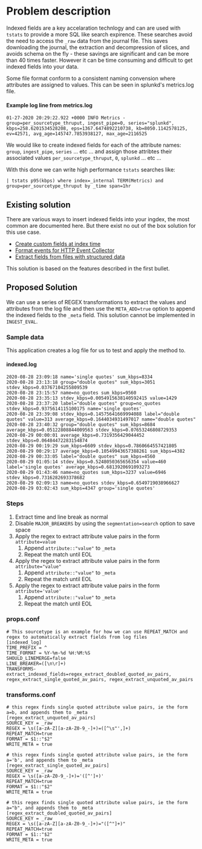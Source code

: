 # Problem description

Indexed fields are a key accelaration technlogy and can are used with `tstats` to provide a more SQL like search expirence. These searches avoid the need to access the `_raw` data from the journal file. This saves downloading the journal, the extraction and decompression of slices, and avoids schema on the fly - these savings are significant and can be more than 40 times faster. However it can be time consuming and difficult to get indexed fields into your data. 

Some file format conform to a consistent naming convension where attributes are assigned to values. This can be seen in splunkd's metrics.log file.

#### Example log line from metrics.log

    01-27-2020 20:29:22.922 +0000 INFO Metrics - group=per_sourcetype_thruput, ingest_pipe=0, series="splunkd", kbps=258.6201534528208, eps=1367.6474892210738, kb=8050.1142578125, ev=42571, avg_age=145747.7853938127, max_age=2116525


We would like to create indexed fields for each of the attribute names: `group`, `ingest_pipe`, `series` ... etc ... and assign those attribtes their associated values `per_sourcetype_thruput`, `0`, `splunkd` ... etc ...

With this done we can write high performance `tstats` searches like:

    | tstats p95(kbps) where index=_internal TERM(Metrics) and group=per_sourcetype_thruput by _time span=1hr


## Existing solution

There are various ways to insert indexed fields into your ingdex, the most common are documented here. But there exist no out of the box solution for this use case.

* [Create custom fields at index time](https://docs.splunk.com/Documentation/Splunk/latest/Data/Configureindex-timefieldextraction)
* [Format events for HTTP Event Collector](https://docs.splunk.com/Documentation/Splunk/latest/Data/FormateventsforHTTPEventCollector)
* [Extract fields from files with structured data](https://docs.splunk.com/Documentation/Splunk/latest/Data/Extractfieldsfromfileswithstructureddata)

This solution is based on the features described in the first bullet.

## Proposed Solution

We can use a series of REGEX transformations to extract the values and attributes from the log file and then use the `META_ADD=true` option to append the indexed fields to the `_meta` field. This solution cannot be implemented in `INGEST_EVAL`.

### Sample data

This application creates a log file for us to test and apply the method to.

#### indexed.log

    2020-08-28 23:09:18 name='single quotes' sum_kbps=8334
    2020-08-28 23:13:18 group="double quotes" sum_kbps=3051 stdev_kbps=0.03767104255809539
    2020-08-28 23:15:57 name=no_quotes sum_kbps=9560
    2020-08-28 23:35:13 stdev_kbps=0.0054915638140592415 value=1429
    2020-08-28 23:37:20 label="double quotes" group=no_quotes stdev_kbps=0.9375614115100175 name='single quotes'
    2020-08-28 23:39:08 stdev_kbps=0.14575641669994088 label="double quotes" value=313 average_kbps=0.1644034931497017 name="double quotes"
    2020-08-28 23:40:32 group="double quotes" sum_kbps=8684 average_kbps=0.05122808844009563 stdev_kbps=0.07653246808729353
    2020-08-29 00:00:01 average_kbps=0.7319356429044452 stdev_kbps=0.06484472283154874
    2020-08-29 00:19:29 sum_kbps=6609 stdev_kbps=0.7860664557421805
    2020-08-29 00:29:17 average_kbps=0.10549943657388261 sum_kbps=4382
    2020-08-29 00:33:05 label="double quotes" sum_kbps=4560
    2020-08-29 01:05:14 stdev_kbps=0.5248050365656354 value=460 label='single quotes' average_kbps=0.6813920691093273
    2020-08-29 01:43:46 name=no_quotes sum_kbps=3237 value=6946 stdev_kbps=0.7316282693378682
    2020-08-29 02:09:13 name=no_quotes stdev_kbps=0.6549719038966627
    2020-08-29 03:02:43 sum_kbps=4347 group='single quotes'

### Steps

1. Extract time and line break as normal
1. Disable `MAJOR_BREAKERS` by using the `segmentation=search` option to save space
1. Apply the regex to extract attribute value pairs in the form `attribute=value`
    1. Append `attribute::"value"` to `_meta`
    1. Repeat the match until EOL
1. Apply the regex to extract attribute value pairs in the form `attribute="value"`
    1. Append `attribute::"value"` to `_meta`
    1. Repeat the match until EOL
1. Apply the regex to extract attribute value pairs in the form `attribute='value'`
    1. Append `attribute::"value"` to `_meta`
    1. Repeat the match until EOL

### props.conf

    # This sourcetype is an example for how we can use REPEAT_MATCH and regex to automatically extract fields from log files
    [indexed_log]
    TIME_PREFIX = ^
    TIME_FORMAT = %Y-%m-%d %H:%M:%S
    SHOULD_LINEMERGE=false
    LINE_BREAKER=([\n\r]+)
    TRANSFORMS-extract_indexed_fields=regex_extract_doubled_quoted_av_pairs, regex_extract_single_quoted_av_pairs, regex_extract_unquoted_av_pairs


### transforms.conf

    # this regex finds single quoted attribute value pairs, ie the form a=b, and appends them to _meta
    [regex_extract_unquoted_av_pairs]
    SOURCE_KEY = _raw
    REGEX = \s([a-zA-Z][a-zA-Z0-9_-]+)=([^\s"',]+)
    REPEAT_MATCH=true
    FORMAT = $1::"$2"
    WRITE_META = true

    # this regex finds single quoted attribute value pairs, ie the form a='b', and appends them to _meta
    [regex_extract_single_quoted_av_pairs]
    SOURCE_KEY = _raw
    REGEX = \s([a-zA-Z0-9_-]+)='([^']+)'
    REPEAT_MATCH=true
    FORMAT = $1::"$2"
    WRITE_META = true

    # this regex finds single quoted attribute value pairs, ie the form a="b", and appends them to _meta
    [regex_extract_doubled_quoted_av_pairs]
    SOURCE_KEY = _raw
    REGEX = \s([a-zA-Z][a-zA-Z0-9_-]+)="([^"]+)"
    REPEAT_MATCH=true
    FORMAT = $1::"$2" 
    WRITE_META = true
